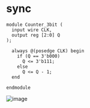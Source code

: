# sync
```
module Counter_3bit (
  input wire CLK,
  output reg [2:0] Q
);

  always @(posedge CLK) begin
    if (Q == 3'b000)
      Q <= 3'b111;
    else
      Q <= Q - 1;
  end

endmodule

```
![image](https://github.com/sarveshjustin/sync/assets/113497481/9d4b171f-a52d-446b-adc2-beac303977f5)
